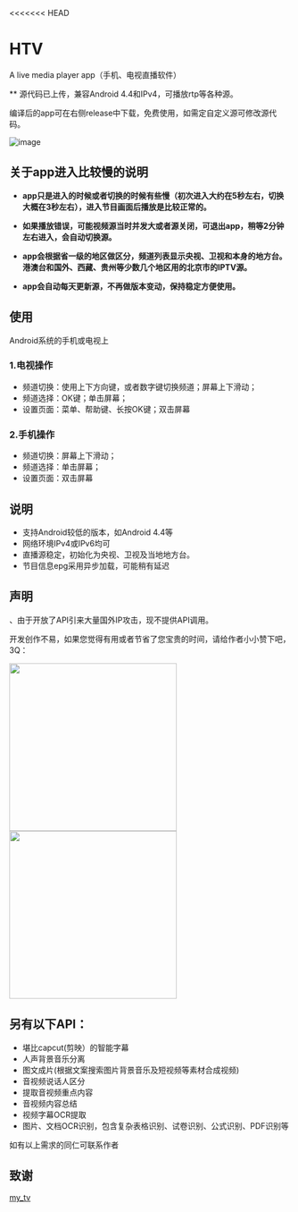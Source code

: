 <<<<<<< HEAD
# HTV
A live media player app（手机、电视直播软件）

** 源代码已上传，兼容Android 4.4和IPv4，可播放rtp等各种源。

编译后的app可在右侧release中下载，免费使用，如需定自定义源可修改源代码。

![image](https://img2024.cnblogs.com/blog/33211/202405/33211-20240505115550874-1758625402.png)

## 关于app进入比较慢的说明
-   **app只是进入的时候或者切换的时候有些慢（初次进入大约在5秒左右，切换大概在3秒左右），进入节目画面后播放是比较正常的。**

-  **如果播放错误，可能视频源当时并发大或者源关闭，可退出app，稍等2分钟左右进入，会自动切换源。**

-  **app会根据省一级的地区做区分，频道列表显示央视、卫视和本身的地方台。港澳台和国外、西藏、贵州等少数几个地区用的北京市的IPTV源。**

- **app会自动每天更新源，不再做版本变动，保持稳定方便使用。**

## 使用

Android系统的手机或电视上

### 1.电视操作
+ 频道切换：使用上下方向键，或者数字键切换频道；屏幕上下滑动；
+ 频道选择：OK键；单击屏幕；
+ 设置页面：菜单、帮助键、长按OK键；双击屏幕

### 2.手机操作
+ 频道切换：屏幕上下滑动；
+ 频道选择：单击屏幕；
+ 设置页面：双击屏幕

## 说明

+ 支持Android较低的版本，如Android 4.4等
+ 网络环境IPv4或IPv6均可
+ 直播源稳定，初始化为央视、卫视及当地地方台。
+ 节目信息epg采用异步加载，可能稍有延迟

## 声明

、由于开放了API引来大量国外IP攻击，现不提供API调用。

开发创作不易，如果您觉得有用或者节省了您宝贵的时间，请给作者小小赞下吧，3Q：
<p>
<img src="https://img2024.cnblogs.com/blog/33211/202405/33211-20240511115250248-1117416631.jpg" style="width: 300px; height: 300px;"/>
<img src="https://img2024.cnblogs.com/blog/33211/202405/33211-20240511115429872-844027794.jpg" style="width: 300px; height: 300px;"/>
</p>

## 另有以下API：
* 堪比capcut(剪映）的智能字幕
* 人声背景音乐分离
* 图文成片(根据文案搜索图片背景音乐及短视频等素材合成视频)
* 音视频说话人区分
* 提取音视频重点内容
* 音视频内容总结
* 视频字幕OCR提取
* 图片、文档OCR识别，包含复杂表格识别、试卷识别、公式识别、PDF识别等

如有以上需求的同仁可联系作者

## 致谢
[my_tv](https://github.com/yaoxieyoulei/my_tv "my_tv")
